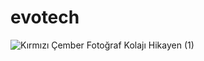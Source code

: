 # evotech
![Kırmızı Çember Fotoğraf Kolajı Hikayen (1)](https://user-images.githubusercontent.com/107814778/202223013-84cdd862-80bd-4309-af3d-30a90c8ec36b.png)
